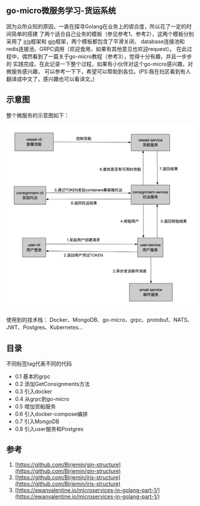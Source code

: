## go-micro微服务学习-货运系统
因为众所众知的原因，一直在探寻Golang在业务上的锲合度，所以花了一定的时间简单的搭建
了两个适合自己业务的模板（参见参考1、参考2），这两个模板分别采用了
[iris](http://github.com/kataras/iris)框架和
[gin](http://github.com/gin-gonic/gin)框架，两个模板都包含了平滑关闭、
database连接池和redis连接池、GRPC调用（欢迎食用，如果有其他意见也欢迎request）。
在此过程中，偶然看到了一篇关于go-micro教程（参考3），觉得十分有趣，并且一步步的
实践完成，在此记录一下整个过程，如果有小伙伴对这个go-micro感兴趣，对微服务感兴趣，
可以参考一下下，希望可以帮助到各位。(PS:我在社区看到有人翻译成中文了，感兴趣也可以看译文。)

## 示意图

整个微服务的示意图如下：

![示意图](./2019122800.png)

使用到的技术栈：
Docker、MongoDB、go-micro、grpc、protobuf、NATS、JWT、Postgres、Kubernetes...


## 目录
不同标签tag代表不同的代码

* 0.1 基本的grpc
* 0.2 添加GetConsignments方法
* 0.3 引入docker
* 0.4 从grpc到go-micro
* 0.5 增加货船服务
* 0.6 引入docker-compose编排
* 0.7 引入MongoDB
* 0.8 引入user服务和Postgres

## 参考
1. [https://github.com/Birjemin/gin-structure](https://github.com/Birjemin/gin-structure)
2. [https://github.com/Birjemin/iris-structure](https://github.com/Birjemin/iris-structure)
3. [https://ewanvalentine.io/microservices-in-golang-part-1/](https://ewanvalentine.io/microservices-in-golang-part-1/)